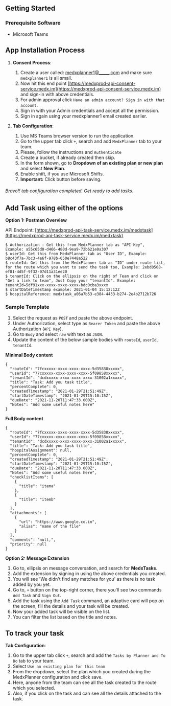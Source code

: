 ## Getting Started

### Prerequisite Software

- Microsoft Teams 

## App Installation Process

1. **Consent Process**:

   1. Create a user called: [medxplanner1@_____.com](mailto:medxplanner1@_____.com) and make sure `medxplanner1` is all small.
   2. Now hit this end point [https://medxprod-api-consent-service.medx.im](https://medxprod-api-consent-service.medx.im) and sign-in with above credentials.
   2. For admin approval click `Have an admin account? Sign in with that account`.
   3. Sign in with your Admin credentials and accept all the permission.
   4. Sign in again using your medxplanner1 email created earlier.
   
2. **Tab Configuration**:

   1. Use MS Teams browser version to run the application.
   2. Go to the upper tab click `+`, search and add `MedxPlanner` tab to your team.
   3. Please, follow the instructions and `Authenticate`
   4. Create a bucket, if already created then skip.
   5. In the form shown, go to **Dropdown of an existing plan or new plan** and select **New Plan**.
   6. Enable shift, if you use Microsoft Shifts.
   7. **Important:** Click button before saving.

######  Bravo!! tab configuration completed. Get ready to add tasks.

## Add Task using either of the options

**Option 1:** **Postman Overview**

   API Endpoint: [https://medxprod-api-task-service.medx.im/medxtask](https://medxprod-api-task-service.medx.im/medxtask)

   ```
   $ Authorization : Get this from MedxPlanner tab as "API Key",  Example: a55c65d0-d466-480d-9ea9-72b621e0a307
   $ userId: Get this from MedxPlanner tab as "User ID", Example: b8c43f7a-7bc3-4e6f-978b-050e7448a522
   $ routeId: Get this from the MedxPlanner tab as "ID" under route list, for the route which you want to send the task too, Example: 2ebd0508-ef81-4d5f-9f32-07d11a31ee20
   $ tenantId: Click on the ellipsis on the right of Team and click on "Get a link to team", Just Copy your "tenantId". Example: tenantId=5df91xxx-xxxx-xxxx-xxxx-bdc0cba3xxxx
   $ startDateTimestamp example: 2021-01-04 15:12:12Z
   $ hospitalReference: medxtask_a06a7b53-e384-4433-b274-2e4b2712b726
   ```
### Sample Template

   1. Select the request as `POST` and paste the above endpoint.
   2. Under Authorization, select type as `Bearer Token` and paste the above Authorization (`API Key`).
   3. Go to `Body` and select `raw` with text as `JSON`.
   4. Update the content of the below sample bodies with `routeId`, `userId`, `tenantId`.

**Minimal Body content**

```
{
  "routeId": "7fcxxxxx-xxxx-xxxx-xxxx-5d35838xxxxx",
  "userId": "77cxxxxx-xxxx-xxxx-xxxx-5f09858xxxxx",
  "tenantId": "dcdxxxxx-xxxx-xxxx-xxxx-31002a1xxxxx",
  "title": "Task: Add you task title",
  "percentComplete": 0,
  "createdTimestamp": "2021-01-29T21:51:49Z",
  "startDateTimestamp": "2021-01-29T15:10:15Z",
  "dueDate": "2021-11-20T11:47:33.000Z",
  "Notes": "Add some useful notes here"
}

```

**Full Body content**

```
{
  "routeId": "7fcxxxxx-xxxx-xxxx-xxxx-5d35838xxxxx",
  "userId": "77cxxxxx-xxxx-xxxx-xxxx-5f09858xxxxx",
  "tenantId": "dcdxxxxx-xxxx-xxxx-xxxx-31002a1xxxxx",
  "title": "Task: Add you task title",
  "hospitalAssignment": null,
  "percentComplete": 0,
  "createdTimestamp": "2021-01-29T21:51:49Z",
  "startDateTimestamp": "2021-01-29T15:10:15Z",
  "dueDate": "2021-11-20T11:47:33.000Z",
  "Notes": "Add some useful notes here",
  "checklistItems": [
    {
      "title": "itema"
    },
    {
      "title": "itemb"
    }
  ],
  "attachments": [
    {
      "url": "https://www.google.co.in",
      "alias": "name of the file"
    }
  ],
  "comments": "null,",
  "priority": null
}

```

**Option 2:** **Message Extension**
   1. Go to, ellipsis on message conversation, and search for **MedxTasks**.
   2. Add the extension by signing in using the above credentials you created.
   3. You will see 'We didn't find any matches for you' as there is no task added by you yet.
   4. Go to, `+` button on the top-right corner, there you'll see two commands `Add Task` and `Sign Out`.
   5. Add the task using the `Add Task` command, an adaptive card will pop on the screen, fill the details and your task will be created.
   6. Now your added task will be visible on the list.
   7. You can filter the list based on the title and notes.

## To track your task

**Tab Configuration**:

   1. Go to the upper tab click `+`, search and add the `Tasks by Planner and To Do` tab to your team.
   2. Select `Use an existing plan for this team` 
   3. From the dropdown, select the plan which you created during the MedxPlanner configuration and click save.
   4. Here, anyone from the team can see all the task created to the route which you selected.
   5. Also, if you click on the task and can see all the details attached to the task.
